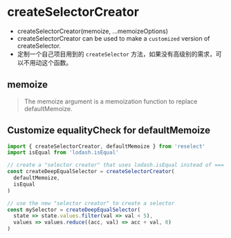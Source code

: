 # createSelectorCreator
- createSelectorCreator(memoize, ...memoizeOptions)
- createSelectorCreator can be used to make a `customized` version of createSelector.
- 定制一个自己项目用到的 `createSelector` 方法，如果没有高级别的需求，可以不用动这个函数。


## memoize
> The memoize argument is a memoization function to replace defaultMemoize.


## Customize equalityCheck for defaultMemoize
```js
import { createSelectorCreator, defaultMemoize } from 'reselect'
import isEqual from 'lodash.isEqual'

// create a "selector creator" that uses lodash.isEqual instead of ===
const createDeepEqualSelector = createSelectorCreator(
  defaultMemoize,
  isEqual
)

// use the new "selector creator" to create a selector
const mySelector = createDeepEqualSelector(
  state => state.values.filter(val => val < 5),
  values => values.reduce((acc, val) => acc + val, 0)
)
```
